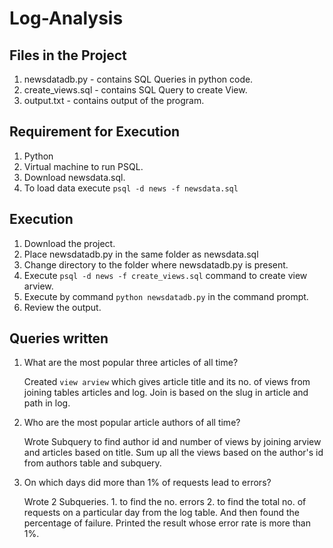 # Log-Analysis

## Files in the Project
1. newsdatadb.py - contains SQL Queries in python code.
2. create_views.sql - contains SQL Query to create View.
3. output.txt - contains output of the program.

## Requirement for Execution
1. Python 
2. Virtual machine to run PSQL.
3. Download newsdata.sql.
4. To load data execute `psql -d news -f newsdata.sql`

## Execution
1. Download the project.
2. Place newsdatadb.py in the same folder as newsdata.sql
3. Change directory to the folder where newsdatadb.py is present.
4. Execute `psql -d news -f create_views.sql` command to create view arview.
5. Execute by command `python newsdatadb.py` in the command prompt.
6. Review the output.

## Queries written
1. What are the most popular three articles of all time?

   Created `view arview` which gives article title and its no. of views from joining tables articles and log. Join is based on the slug in article and path in log.
   
2. Who are the most popular article authors of all time?

   Wrote Subquery to find author id and number of views by joining arview and articles based on title. Sum up all the views based on the author's id from authors table and subquery.
   
3. On which days did more than 1% of requests lead to errors?

   Wrote 2 Subqueries. 1. to find the no. errors  2. to find the total no. of requests on a particular day from the log table. And then found the percentage of failure. Printed the result whose error rate is more than 1%.
